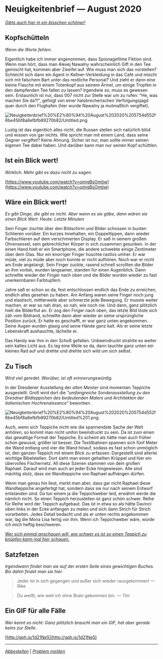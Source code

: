 # Neuigkeitenbrief — August 2020

*[Gibts auch hier in ein bisschen schöner!](https://www.notion.so/Neuigkeitenbrief-August-2020-79ee4a45e93a4065b19efd18f7f7ae47)*

## Kopfschütteln

*Wenn die Worte fehlen.* 

Eigentlich habe ich immer angenommen, dass Spionagefilme Fiktion sind. Wenn man hört, dass man Alexej Nawalny wahrscheinlich Gift in den Tee gemischt hat, kommen aber Zweifel auf. Wie muss man sich das vorstellen? Schleicht sich dann ein Agent in Kellner-Verkleidung in das Café und mischt sich mit falschem Bart unter das restliche Personal? Und zieht er dann eine kleine Flasche mit einem Totenkopf aus seinem Ärmel, um einige Tropfen in den dampfenden Tee fallen zu lassen? Irgendwie so, muss es gewesen sein. Erstaunlich ist nur, dass 007 nicht zur Stelle war um zu rufen: "He, was machen Sie da?!", gefolgt von einer halsbrecherischen Verfolgungsjagd quer durch den Flughafen (hier wurde Nawalny ja mutmaßlich vergiftet).

![Neuigkeitenbrief%20%E2%80%94%20August%202020%205754d552f6be45bf8a8efbfb89270b82/Untitled.png](Neuigkeitenbrief%20%E2%80%94%20August%202020%205754d552f6be45bf8a8efbfb89270b82/Untitled.png)

Lustig ist das eigentlich alles nicht, die Russen stellen sich natürlich blöd und wissen von gar nichts.  Wie spricht man mit einem Land, dass seine Gegner vergiftet? Keine Ahnung. Sicher ist nur, man sollte immer seinen eigenen Tee dabei haben. Und darüber kann man nur seinen Kopf schüttlen.

## Ist ein Blick wert!

*Wirklich. Mehr gibt es dazu nicht zu sagen.*

[https://www.youtube.com/watch?v=omigBsOmtjw](https://www.youtube.com/watch?v=omigBsOmtjw)

## Wäre ein Blick wert!

*Es gibt Dinge, die gibt es nicht. Aber wenn es sie gäbe, dann wären sie einen Blick Wert. Heute:  Letzte Minuten*

Sein Finger zischte über den Bildschirm und Bilder schossen in bunten Schlieren vorüber. Ein kurzes Innehalten, ein Doppeltippen, dann wieder Farbschlieren auf dem verschmierten Display. Er saß in seinem großen Ohrensessel, sein gebrechlicher Körper in sich zusammen gesunken. In der einen Hand hielt er ein Smartphone, die andere schwebte einige Zentimeter über dem Glas. Nur ein knorriger Finger huschte rastlos umher. Er war müde, viel zu müde aber noch konnte er nicht aufhören. Noch war er nicht am Ende angelangt. Sein Finger zuckte, rasend schnell scrollten die Bilder an ihm vorbei, wurden langsamer, standen für einen Augenblick. Dann schnellte wieder der Finger nach oben und die Bilder wurden wieder zu fast unerkennbaren Farbtupfern. 

Jahre saß er schon so da, fest entschlossen endlich das Ende zu erreichen, endlich alles gesehen zu haben. Am Anfang waren seine Finger noch jung und elastisch, mittlerweile aber schmerzte jede Bewegung. Er musste weiter machen, er war so nah dran, so nah, wie noch nie. Und dann, ganz plötzlich hielt die Bilderflut an. Er zog den Finger nach oben, das letzte Bild löste sich zäh vom Bildrand, schnellte dann aber wieder an seine ursprüngliche Position zurück. Er hatte es geschafft, er war ganz unten angekommen. Seine Augen wurden glasig und seine Hände ganz kalt. Als er seine letzte Lebenskraft aushauchte, lächelte er.

Das Handy war ihm in den Schoß gefallen. Unbeeindruckt strahlte es weiter sein kaltes Licht aus. Es lag eine Weile so da, dann tauchte ganz unten ein kleines Rad auf und drehte und drehte sich wild um sich selbst.

## Zu Tisch

*Wird viel geredet. Worüber, ist oft erinnerungswürdig.*

In der Dresdener Ausstellung der *alten Meister* sind momentan Teppiche ausgestellt. Groß wird dort die *"umfangreiche Sonderausstellung zu den Dresdner Bildteppichen des bedeutenden Malers und Architekten der italienischen Hochrenaissance"*  beworben.

![Neuigkeitenbrief%20%E2%80%94%20August%202020%205754d552f6be45bf8a8efbfb89270b82/Untitled%201.png](Neuigkeitenbrief%20%E2%80%94%20August%202020%205754d552f6be45bf8a8efbfb89270b82/Untitled%201.png)

Auch, wenn sich Teppiche nicht wie die spannendste Sache der Welt anhören, so kommt man nicht umhin beeindruckt zu sein. Da ist zum einen das gewaltige Format der Teppiche. Es scheint als hätte man auch früher schon gewusst, größer ist besser. Die Textilbahnen spannen sich fünf Meter die Wand entlang und vier die Wand hinauf, sodass es fast schon unmöglich ist, den ganzen Teppich mit einem Blick zu erfassen. Dargestellt sind allerlei wichtige Bibelstellen. Dort sieht man einen geheilten Krüppel und hier ein übervolles Fischernetz. All diese Szenen stammen von dem großen Raphael. Darauf wird man auch an jeder Ecke hingewiesen. Alle sind mächtig stolz, dass sie Wandteppiche von Raphael aufhängen dürfen.

Wenn man genau hin liest, merkt man aber, dass gar nicht Raphael diese Wandteppiche angefertigt hat, sondern dass sie nur nach seinem Entwurf entstanden sind. Da tun einem ja die Teppichweber leid, erwähnt werde die nämlich nicht. So einen Teppich herzustellen ist ganz schön schwer. Reihe für Reihe wird der Teppich aufgebaut. Das ist in etwa so als hätte Davinci oben links in der Ecke anfangen zu malen und sich dann Strich für Strich vorarbeiten. Jedes Detail bedacht und als er unten rechts angekommen war, lag die Mona Lisa fertig vor ihm. Wenn ich Teppichweber wäre, würde ich mich heftig beschweren.

*[Wer sich einmal anschauen will, wie schwer es ist so einen Teppich zu knüpfen kann mal hier schauen.](https://www.youtube.com/watch?v=jIbu-dJuEh0)*

## Satzfetzen

*Irgendwann findet man sie auf der ersten Seite eines gewichtigen Buches. Bis dahin findet man sie hier.*

> Jeder ist in sich gegangen und außer sich wieder rausgekommen! — Rike

> Du weißt, wie weit ich ohne Brain gekommen bin. *— Tim*

## Ein GIF für alle Fälle

*Wer kennt es nicht: Ganz plötzlich braucht man ein GIF, hat aber gerade keins zur Stelle.*

[http://gph.is/1d21Ne5](http://gph.is/1d21Ne5)

---

*[Abbestellen](https://www.youtube.com/watch?v=dQw4w9WgXcQ)* | *[Problem melden](https://www.youtube.com/watch?v=UG4Eg5KoGik)*